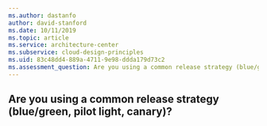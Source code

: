 ```yaml
---
ms.author: dastanfo
author: david-stanford
ms.date: 10/11/2019
ms.topic: article
ms.service: architecture-center
ms.subservice: cloud-design-principles
ms.uid: 83c48dd4-889a-4711-9e98-ddda179d73c2
ms.assessment_question: Are you using a common release strategy (blue/green, pilot light, canary)? 
---
```

## Are you using a common release strategy (blue/green, pilot light, canary)? 



